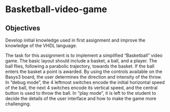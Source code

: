 # Basketball-video-game

## Objectives
Develop initial knowledge used in first assignment and improve the knowledge of the VHDL language.

The task for this assignment is to implement a simplified “Basketball” video game.
The basic layout should include a basket, a ball, and a player. The ball flies, following a
parabolic trajectory, towards the basket. If the ball enters the basket a point is awarded.
By using the controls available on the Basys3 board, the user determines the direction and
intensity of the throw. In “debug mode”, the 4 leftmost switches encode the initial horizontal speed of the ball, 
the next 4 switches encode its vertical speed, and the central button is used to throw
the ball. In “play mode”, it is left to the student to decide the details of the user interface and how
to make the game more challenging.
